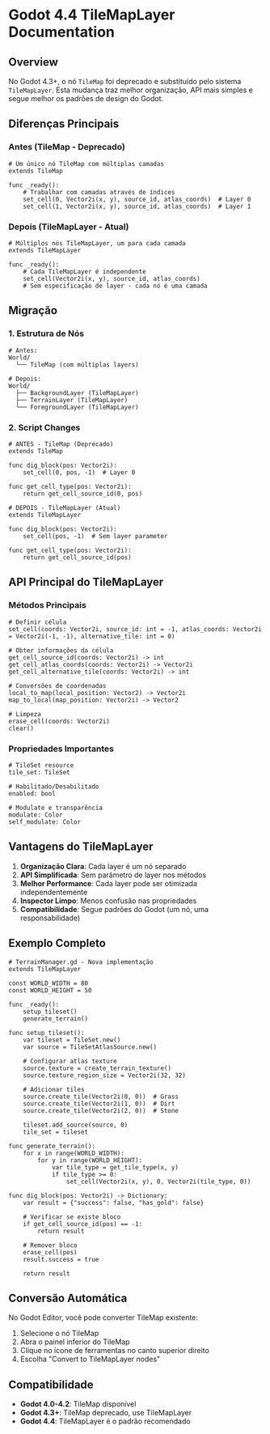 # Godot 4.4 TileMapLayer Documentation

## Overview

No Godot 4.3+, o nó `TileMap` foi deprecado e substituído pelo sistema `TileMapLayer`. Esta mudança traz melhor organização, API mais simples e segue melhor os padrões de design do Godot.

## Diferenças Principais

### Antes (TileMap - Deprecado)
```gdscript
# Um único nó TileMap com múltiplas camadas
extends TileMap

func _ready():
    # Trabalhar com camadas através de índices
    set_cell(0, Vector2i(x, y), source_id, atlas_coords)  # Layer 0
    set_cell(1, Vector2i(x, y), source_id, atlas_coords)  # Layer 1
```

### Depois (TileMapLayer - Atual)
```gdscript
# Múltiplos nós TileMapLayer, um para cada camada
extends TileMapLayer

func _ready():
    # Cada TileMapLayer é independente
    set_cell(Vector2i(x, y), source_id, atlas_coords)
    # Sem especificação de layer - cada nó é uma camada
```

## Migração

### 1. Estrutura de Nós
```
# Antes:
World/
  └── TileMap (com múltiplas layers)

# Depois:  
World/
  ├── BackgroundLayer (TileMapLayer)
  ├── TerrainLayer (TileMapLayer)
  └── ForegroundLayer (TileMapLayer)
```

### 2. Script Changes
```gdscript
# ANTES - TileMap (Deprecado)
extends TileMap

func dig_block(pos: Vector2i):
    set_cell(0, pos, -1)  # Layer 0

func get_cell_type(pos: Vector2i):
    return get_cell_source_id(0, pos)

# DEPOIS - TileMapLayer (Atual)
extends TileMapLayer

func dig_block(pos: Vector2i):
    set_cell(pos, -1)  # Sem layer parameter

func get_cell_type(pos: Vector2i):
    return get_cell_source_id(pos)
```

## API Principal do TileMapLayer

### Métodos Principais
```gdscript
# Definir célula
set_cell(coords: Vector2i, source_id: int = -1, atlas_coords: Vector2i = Vector2i(-1, -1), alternative_tile: int = 0)

# Obter informações da célula
get_cell_source_id(coords: Vector2i) -> int
get_cell_atlas_coords(coords: Vector2i) -> Vector2i
get_cell_alternative_tile(coords: Vector2i) -> int

# Conversões de coordenadas
local_to_map(local_position: Vector2) -> Vector2i
map_to_local(map_position: Vector2i) -> Vector2

# Limpeza
erase_cell(coords: Vector2i)
clear()
```

### Propriedades Importantes
```gdscript
# TileSet resource
tile_set: TileSet

# Habilitado/Desabilitado
enabled: bool

# Modulate e transparência
modulate: Color
self_modulate: Color
```

## Vantagens do TileMapLayer

1. **Organização Clara**: Cada layer é um nó separado
2. **API Simplificada**: Sem parâmetro de layer nos métodos
3. **Melhor Performance**: Cada layer pode ser otimizada independentemente
4. **Inspector Limpo**: Menos confusão nas propriedades
5. **Compatibilidade**: Segue padrões do Godot (um nó, uma responsabilidade)

## Exemplo Completo

```gdscript
# TerrainManager.gd - Nova implementação
extends TileMapLayer

const WORLD_WIDTH = 80
const WORLD_HEIGHT = 50

func _ready():
    setup_tileset()
    generate_terrain()

func setup_tileset():
    var tileset = TileSet.new()
    var source = TileSetAtlasSource.new()
    
    # Configurar atlas texture
    source.texture = create_terrain_texture()
    source.texture_region_size = Vector2i(32, 32)
    
    # Adicionar tiles
    source.create_tile(Vector2i(0, 0))  # Grass
    source.create_tile(Vector2i(1, 0))  # Dirt  
    source.create_tile(Vector2i(2, 0))  # Stone
    
    tileset.add_source(source, 0)
    tile_set = tileset

func generate_terrain():
    for x in range(WORLD_WIDTH):
        for y in range(WORLD_HEIGHT):
            var tile_type = get_tile_type(x, y)
            if tile_type >= 0:
                set_cell(Vector2i(x, y), 0, Vector2i(tile_type, 0))

func dig_block(pos: Vector2i) -> Dictionary:
    var result = {"success": false, "has_gold": false}
    
    # Verificar se existe bloco
    if get_cell_source_id(pos) == -1:
        return result
    
    # Remover bloco
    erase_cell(pos)
    result.success = true
    
    return result
```

## Conversão Automática

No Godot Editor, você pode converter TileMap existente:
1. Selecione o nó TileMap
2. Abra o painel inferior do TileMap
3. Clique no ícone de ferramentas no canto superior direito
4. Escolha "Convert to TileMapLayer nodes"

## Compatibilidade

- **Godot 4.0-4.2**: TileMap disponível
- **Godot 4.3+**: TileMap deprecado, use TileMapLayer
- **Godot 4.4**: TileMapLayer é o padrão recomendado